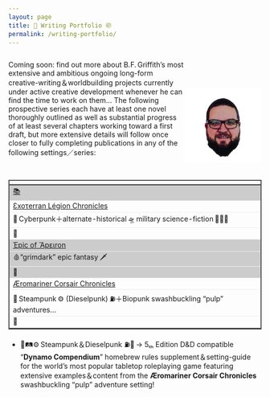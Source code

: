 ```yaml
---
layout: page
title: 📝 Writing Portfolio ㊞
permalink: /writing-portfolio/
---
```


<style type="text/css">
.content {
  width: auto; max-width: 100%;
}
table { border-top: 2px solid #515151 !important; }
/* max-width before this table gets nasty; this query will take effect for any screen smaller than 760px and also iPads, specifically. */
@media
  only screen 
  and (max-width: 760px), (min-device-width: 768px) 
  and (max-device-width: 1024px) {
  table { border: 2px solid #515151 !important; }
  /* force-table to not be like tables anymore */
  table, thead, tbody, th, td, tr { display: block; }
  thead tr {/* hide table headers (but not display: none;, for accessibility) */
    position: absolute;
    top: -9999px;
    left: -9999px;
  }
  /* tr { margin: 0 0 1rem 0; } */
  tr { margin: 0; }
  tr:nth-child(odd) { background: #ccc; }
  td {/* behave like a "row" */
    border: none;
    border-bottom: 1px solid #eee;
    position: relative;
  }
  td:before {/* behave like a table header */
    position: absolute;
    /* top/left values mimic padding */
    top: 0;
    left: 6px;
    width: 45%;
    padding-right: 10px;
    white-space: nowrap;
  }
}
#writing_portfolio_description {
  display: -webkit-flex;    
  display: -ms-flexbox;   
  display: flex;
  overflow: none;
  -ms-flex-wrap: wrap;
  flex-wrap: wrap;
}
#writing_portfolio_description .col:nth-child(1) {
  flex: 7;
  flex-shrink: 2;
}
#writing_portfolio_description .col:nth-child(2) {
  margin-left: auto;
  margin-right: 0;
  margin-top: 0;
  text-align: right;
  flex: initial;
  flex-shrink: 1;
  align-self: self-end;
}
</style>

<div id="writing_portfolio_description">
  <div class="col">
    <p>Coming soon: find out more about B.F. Griffith’s most extensive and ambitious ongoing long-form creative-writing＆worldbuilding projects currently under active creative development whenever he can find the time to work on them… The following prospective series each have at least one novel thoroughly outlined as well as substantial progress of at least several chapters working toward a first draft, but more extensive details will follow once closer to fully completing publications in any of the following settings／series:</p>
  </div>
  <div class="col">
    <img src="/IMAGES/BFGriffith_cartoon.png" alt="BFGriffth cartoon portrait" height="150px" width="auto" />
  </div>
</div>
<br>
<table role="table">
  <thead role="rowgroup">
    <tr role="row">
      <th role="columnheader" colspan="2">
        <h3 
          style="font-family:Londrina Shadow, sans-serif; margin-top:10px;"
        >Creative-Works:</h3>
      </th>
      <th role="columnheader" colspan="3">
        <h3 
          style="font-family:Londrina Shadow, sans-serif; margin-top:10px;"
        >GENRE / medium</h3>
      </th>
    </tr>
  </thead>
  <tbody role="rowgroup">
    <tr role="row" style="border-top: 1px solid #515151;">
      <td role="cell" rowspan="4" class="fictionTableGroup">
        <a href="{{site.baseurl}}writing-portfolio/">📚</a>
      </td>
    </tr>
    <tr role="row">
      <td role="cell" class="fictionTableCell"><!-- TITLE -->
        <a href="{{site.baseurl}}writing-portfolio/">Ɛxoτerran Légion Chronicles</a>
      </td>
      <td role="cell" colspan="2" class="fictionTableCell"><!-- GENRE -->
        <span>🤖 Cyberpunk＋alternate-historical 🛸 military science-fiction 🧑🏼‍🚀</span>
      </td>
      <td role="cell" class="fictionTableCell"><!-- TYPE/medium -->
        <span>📖</span>
      </td>
    </tr>
    <tr role="row">
      <td role="cell" class="fictionTableCell"><!-- TITLE -->
        <a href="{{site.baseurl}}writing-portfolio/">Έpic of Ἄpειron</a>
      </td>
      <td role="cell" colspan="2" class="fictionTableCell"><!-- GENRE -->
        <span>🩸“grimdark” epic fantasy 🗡</span>
      </td>
      <td role="cell" class="fictionTableCell"><!-- TYPE/medium -->
        <span>📖</span>
      </td>
    </tr>
    <tr role="row">
      <td role="cell" class="fictionTableCell"><!-- TITLE -->
        <a href="{{site.baseurl}}writing-portfolio/">Æromariner Corsair Chronicles</a>
      </td>
      <td role="cell" colspan="2" class="fictionTableCell"><!-- GENRE -->
        <span>🚂 Steampunk ⚙️ (Dieselpunk) ⛽＋Biopunk swashbuckling “pulp” adventures…</span>
      </td>
      <td role="cell" class="fictionTableCell"><!-- TYPE/medium -->
        <span>📖</span>
      </td>
    </tr>
  </tbody>
</table>
<ul>
  <li>🚂🛤⚙️ Steampunk＆Dieselpunk ⛽🚛 → 5ₜₕ Edition D&D compatible “<strong>Dynamo Compendium</strong>” homebrew rules supplement＆setting-guide for the world’s most popular tabletop roleplaying game featuring extensive examples＆content from the <strong>Æromariner Corsair Chronicles</strong> swashbuckling “pulp” adventure setting!</li>
</ul>
